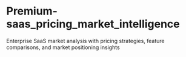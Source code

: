 # Premium-saas_pricing_market_intelligence
Enterprise SaaS market analysis with pricing strategies, feature comparisons, and market positioning insights
